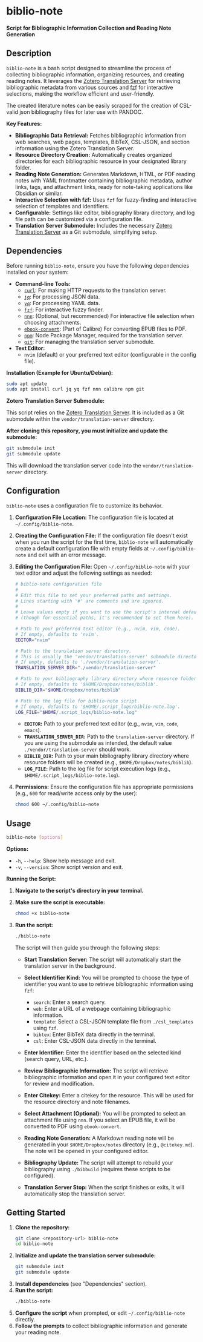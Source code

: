 # biblio-note

**Script for Bibliographic Information Collection and Reading Note Generation**

## Description

`biblio-note` is a bash script designed to streamline the process of collecting bibliographic information, organizing resources, and creating reading notes. It leverages the [Zotero Translation Server](https://github.com/zotero/translation-server) for retrieving bibliographic metadata from various sources and [fzf](https://github.com/junegunn/fzf) for interactive selections, making the workflow efficient and user-friendly.

The created literature notes can be easily scraped for the creation of CSL-valid json bibliography files for later use with PANDOC. 

**Key Features:**

*   **Bibliographic Data Retrieval:** Fetches bibliographic information from web searches, web pages, templates, BibTeX, CSL-JSON, and section information using the Zotero Translation Server.
*   **Resource Directory Creation:** Automatically creates organized directories for each bibliographic resource in your designated library folder.
*   **Reading Note Generation:** Generates Markdown, HTML, or PDF reading notes with YAML frontmatter containing bibliographic metadata, author links, tags, and attachment links, ready for note-taking applications like Obsidian or similar.
*   **Interactive Selection with fzf:** Uses `fzf` for fuzzy-finding and interactive selection of templates and identifiers.
*   **Configurable:**  Settings like editor, bibliography library directory, and log file path can be customized via a configuration file.
*   **Translation Server Submodule:**  Includes the necessary [Zotero Translation Server](https://github.com/zotero/translation-server) as a Git submodule, simplifying setup.

## Dependencies

Before running `biblio-note`, ensure you have the following dependencies installed on your system:

*   **Command-line Tools:**
    *   [`curl`](https://curl.se/): For making HTTP requests to the translation server.
    *   [`jq`](https://stedolan.github.io/jq/): For processing JSON data.
    *   [`yq`](https://github.com/mikefarah/yq): For processing YAML data.
    *   [`fzf`](https://github.com/junegunn/fzf): For interactive fuzzy finder.
    *   [`nnn`](https://github.com/jarun/nnn): (Optional, but recommended) For interactive file selection when choosing attachments.
    *   [`ebook-convert`](https://calibre-ebook.com/): (Part of Calibre) For converting EPUB files to PDF.
    *   [`npm`](https://www.npmjs.com/): Node Package Manager, required for the translation server.
    *   [`git`](https://git-scm.com/): For managing the translation server submodule.
*   **Text Editor:**
    *   `nvim` (default) or your preferred text editor (configurable in the config file).

**Installation (Example for Ubuntu/Debian):**

```bash
sudo apt update
sudo apt install curl jq yq fzf nnn calibre npm git
```

**Zotero Translation Server Submodule:**

This script relies on the [Zotero Translation Server](https://github.com/zotero/translation-server). It is included as a Git submodule within the `vendor/translation-server` directory.

**After cloning this repository, you must initialize and update the submodule:**

```bash
git submodule init
git submodule update
```

This will download the translation server code into the `vendor/translation-server` directory.

## Configuration

`biblio-note` uses a configuration file to customize its behavior.

1.  **Configuration File Location:** The configuration file is located at `~/.config/biblio-note`.

2.  **Creating the Configuration File:** If the configuration file doesn't exist when you run the script for the first time, `biblio-note` will automatically create a default configuration file with empty fields at `~/.config/biblio-note` and exit with an error message.

3.  **Editing the Configuration File:** Open `~/.config/biblio-note` with your text editor and adjust the following settings as needed:

    ```bash
    # biblio-note configuration file
    #
    # Edit this file to set your preferred paths and settings.
    # Lines starting with '#' are comments and are ignored.
    #
    # Leave values empty if you want to use the script's internal defaults
    # (though for essential paths, it's recommended to set them here).

    # Path to your preferred text editor (e.g., nvim, vim, code).
    # If empty, defaults to 'nvim'.
    EDITOR="nvim"

    # Path to the translation server directory.
    # This is usually the 'vendor/translation-server' submodule directory.
    # If empty, defaults to './vendor/translation-server'.
    TRANSLATION_SERVER_DIR="./vendor/translation-server"

    # Path to your bibliography library directory where resource folders are created.
    # If empty, defaults to '$HOME/Dropbox/notes/biblib'.
    BIBLIB_DIR="$HOME/Dropbox/notes/biblib"

    # Path to the log file for biblio-note script.
    # If empty, defaults to '$HOME/.script_logs/biblio-note.log'.
    LOG_FILE="$HOME/.script_logs/biblio-note.log"
    ```

    *   **`EDITOR`:** Path to your preferred text editor (e.g., `nvim`, `vim`, `code`, `emacs`).
    *   **`TRANSLATION_SERVER_DIR`:** Path to the `translation-server` directory. If you are using the submodule as intended, the default value `./vendor/translation-server` should work.
    *   **`BIBLIB_DIR`:** Path to your main bibliography library directory where resource folders will be created (e.g., `$HOME/Dropbox/notes/biblib`).
    *   **`LOG_FILE`:** Path to the log file for script execution logs (e.g., `$HOME/.script_logs/biblio-note.log`).

4.  **Permissions:** Ensure the configuration file has appropriate permissions (e.g., `600` for read/write access only by the user):

    ```bash
    chmod 600 ~/.config/biblio-note
    ```

## Usage

```bash
biblio-note [options]
```

**Options:**

*   `-h`, `--help`: Show help message and exit.
*   `-v`, `--version`: Show script version and exit.

**Running the Script:**

1.  **Navigate to the script's directory in your terminal.**
2.  **Make sure the script is executable:**

    ```bash
    chmod +x biblio-note
    ```

3.  **Run the script:**

    ```bash
    ./biblio-note
    ```

    The script will then guide you through the following steps:

    *   **Start Translation Server:**  The script will automatically start the translation server in the background.
    *   **Select Identifier Kind:** You will be prompted to choose the type of identifier you want to use to retrieve bibliographic information using `fzf`:
        *   `search`:  Enter a search query.
        *   `web`: Enter a URL of a webpage containing bibliographic information.
        *   `template`: Select a CSL-JSON template file from `./csl_templates` using `fzf`.
        *   `bibtex`: Enter BibTeX data directly in the terminal.
        *   `csl`: Enter CSL-JSON data directly in the terminal.

    *   **Enter Identifier:**  Enter the identifier based on the selected kind (search query, URL, etc.).
    *   **Review Bibliographic Information:** The script will retrieve bibliographic information and open it in your configured text editor for review and modification.
    *   **Enter Citekey:**  Enter a citekey for the resource. This will be used for the resource directory and note filenames.
    *   **Select Attachment (Optional):** You will be prompted to select an attachment file using `nnn`. If you select an EPUB file, it will be converted to PDF using `ebook-convert`.
    *   **Reading Note Generation:** A Markdown reading note  will be generated in your `$HOME/Dropbox/notes` directory (e.g., `@citekey.md`). The note will be opened in your configured editor.
    *   **Bibliography Update:** The script will attempt to rebuild your bibliography using `./bibbuild` (requires these scripts to be configured).
    *   **Translation Server Stop:** When the script finishes or exits, it will automatically stop the translation server.

## Getting Started

1.  **Clone the repository:**
    ```bash
    git clone <repository-url> biblio-note
    cd biblio-note
    ```
2.  **Initialize and update the translation server submodule:**
    ```bash
    git submodule init
    git submodule update
    ```
3.  **Install dependencies** (see "Dependencies" section).
4.  **Run the script:**
    ```bash
    ./biblio-note
    ```
5.  **Configure the script** when prompted, or edit `~/.config/biblio-note` directly.
6.  **Follow the prompts** to collect bibliographic information and generate your reading note.

